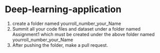 # Deep-learning-application
1. create a folder named yourroll_number_your_Name
2. Summit all your code files and dataset under a folder named Assignment1 which must be created under the above folder named yourroll_number_your_Name
3. After pushing the folder, make a pull request.
